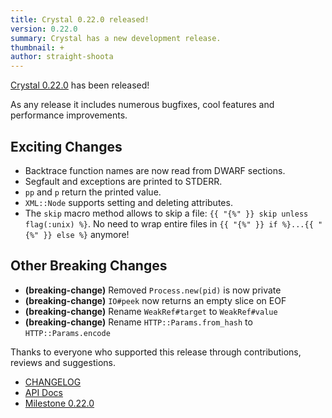 ```yaml
---
title: Crystal 0.22.0 released!
version: 0.22.0
summary: Crystal has a new development release.
thumbnail: +
author: straight-shoota
---
```


[Crystal 0.22.0](https://github.com/crystal-lang/crystal/releases/tag/0.22.0) has been released!

As any release it includes numerous bugfixes, cool features and performance improvements.

## Exciting Changes

- Backtrace function names are now read from DWARF sections.
- Segfault and exceptions are printed to STDERR.
- `pp` and `p` return the printed value.
- `XML::Node` supports setting and deleting attributes.
- The `skip` macro method allows to skip a file: `{{ "{%" }} skip unless flag(:unix) %}`. No need to wrap entire files in `{{ "{%" }} if %}...{{ "{%" }} else %}` anymore!

## Other Breaking Changes

- **(breaking-change)** Removed `Process.new(pid)` is now private
- **(breaking-change)** `IO#peek` now returns an empty slice on EOF
- **(breaking-change)** Rename `WeakRef#target` to `WeakRef#value`
- **(breaking-change)** Rename `HTTP::Params.from_hash` to `HTTP::Params.encode`

Thanks to everyone who supported this release through contributions, reviews and suggestions.

- [CHANGELOG](https://github.com/crystal-lang/crystal/releases/tag/0.22.0)
- [API Docs](https://crystal-lang.org/api/0.22.0)
- [Milestone 0.22.0](https://github.com/crystal-lang/crystal/issues?q=milestone%3A0.22.0)
